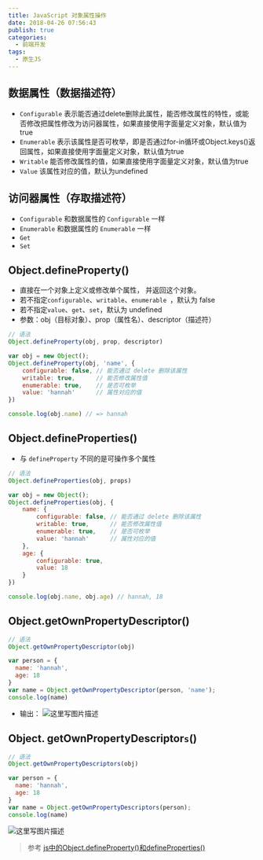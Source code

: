 ```yaml
---
title: JavaScript 对象属性操作
date: 2018-04-26 07:56:43
publish: true
categories:
  - 前端开发
tags: 
  - 原生JS
---
```


## 数据属性（数据描述符）

- `Configurable` 表示能否通过delete删除此属性，能否修改属性的特性，或能否修改把属性修改为访问器属性，如果直接使用字面量定义对象，默认值为true
- `Enumerable` 表示该属性是否可枚举，即是否通过for-in循环或Object.keys()返回属性，如果直接使用字面量定义对象，默认值为true
- `Writable` 能否修改属性的值，如果直接使用字面量定义对象，默认值为true
- `Value` 该属性对应的值，默认为undefined

## 访问器属性（存取描述符）

- `Configurable`  和数据属性的 `Configurable` 一样
- `Enumerable`  和数据属性的 `Enumerable` 一样
- `Get`
- `Set`

## Object.defineProperty()
- 直接在一个对象上定义或修改单个属性， 并返回这个对象。
- 若不指定`configurable`、`writable`、`enumerable `，默认为 false
- 若不指定`value`、`get`、`set`，默认为 undefined
- 参数：obj（目标对象）、prop（属性名）、descriptor（描述符）

```javascript
// 语法
Object.defineProperty(obj, prop, descriptor)

var obj = new Object();
Object.defineProperty(obj, 'name', {
    configurable: false, // 能否通过 delete 删除该属性
    writable: true,      // 能否修改属性值
    enumerable: true,    // 是否可枚举
    value: 'hannah'      // 属性对应的值
})

console.log(obj.name) // => hannah
```
## Object.defineProperties()
- 与 `defineProperty` 不同的是可操作多个属性
```javascript
// 语法
Object.defineProperties(obj, props)

var obj = new Object();
Object.defineProperties(obj, {
    name: {
        configurable: false, // 能否通过 delete 删除该属性
        writable: true,      // 能否修改属性值
        enumerable: true,    // 是否可枚举
        value: 'hannah'      // 属性对应的值
    },
    age: {
        configurable: true,
        value: 18
    }
})

console.log(obj.name, obj.age) // hannah, 18
```
## Object.getOwnPropertyDescriptor()
```javascript
// 语法
Object.getOwnPropertyDescriptor(obj)

var person = {
  name: 'hannah',
  age: 18
}
var name = Object.getOwnPropertyDescriptor(person, 'name');
console.log(name)
```
- 输出：
![这里写图片描述](https://wildye.cn/static/images/blog/b068a1d1/01.jpg)
## Object. getOwnPropertyDescriptor`s`()
```javascript
// 语法
Object.getOwnPropertyDescriptors(obj)

var person = {
  name: 'hannah',
  age: 18
}
var name = Object.getOwnPropertyDescriptors(person);
console.log(name)
```
![这里写图片描述](https://wildye.cn/static/images/blog/b068a1d1/02.jpg)

>参考
>[js中的Object.defineProperty()和defineProperties()](https://segmentfault.com/a/1190000011294519#articleHeader22)
